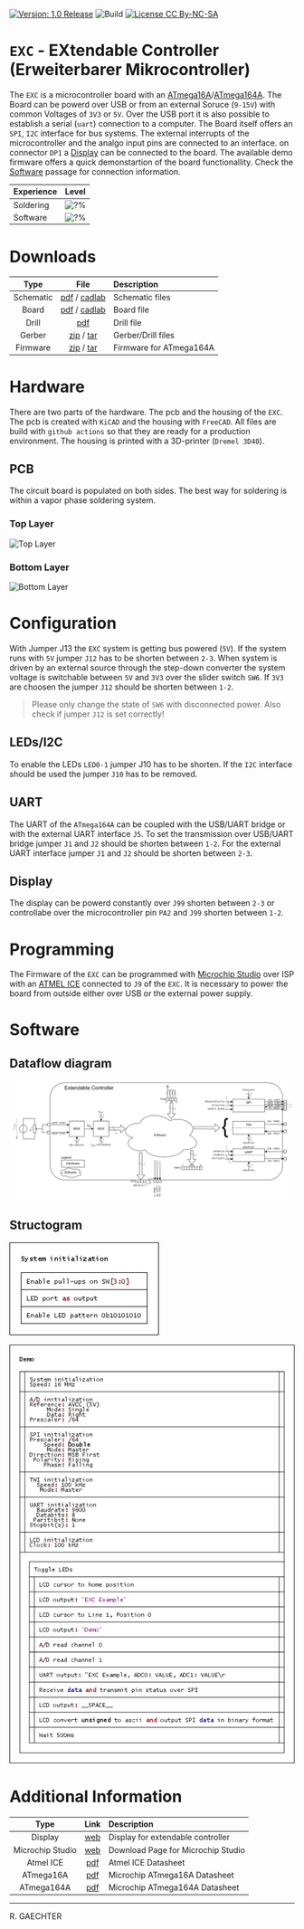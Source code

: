 [![Version: 1.0 Release](https://img.shields.io/badge/Version-1.0%20Release-green.svg)](https://github.com/0x007e/exc) ![Build](https://github.com/0x007e/exc/actions/workflows/build.yml/badge.svg?branch=main) [![License CC By-NC-SA](https://img.shields.io/badge/Hardware-CC--BY--NC--SA--4.0-lightgrey)](https://creativecommons.org/licenses/by-nc-sa/4.0/legalcode)

# `EXC` - EXtendable Controller (Erweiterbarer Mikrocontroller)

The `EXC` is a microcontroller board with an [ATmega16A](#additional-information)/[ATmega164A](#additional-information). The Board can be powerd over USB or from an external Soruce (`9-15V`) with common Voltages of `3V3` or `5V`. Over the USB port it is also possible to establish a serial (`uart`) connection to a computer. The Board itself offers an `SPI`, `I2C` interface for bus systems. The external interrupts of the microcontroller and the analgo input pins are connected to an interface. on connector `DP1` a [Display](#additional-information) can be connected to the board. The available demo firmware offers a quick demonstartion of the board functionallity. Check the [Software](#software) passage for connection information.

| Experience | Level |
|:------------|:-----:|
| Soldering   | ![?%](https://progress-bar.xyz/50?progress_color=00ff00&suffix=%20Low&width=120) |
| Software    | ![?%](https://progress-bar.xyz/25?progress_color=0000ff&suffix=%20Low&width=120) |

# Downloads

| Type      | File               | Description              |
|:---------:|:------------------:|:-------------------------|
| Schematic | [pdf](https://github.com/0x007E/exc/releases/latest/download/schematic.pdf) / [cadlab](https://cadlab.io/project/28573/main/files) | Schematic files |
| Board | [pdf](https://github.com/0x007E/exc/releases/latest/download/pcb.pdf) / [cadlab](https://cadlab.io/project/28573/main/files) | Board file |
| Drill | [pdf](https://github.com/0x007E/exc/releases/latest/download/drill.pdf) | Drill file |
| Gerber | [zip](https://github.com/0x007E/exc/releases/latest/download/kicad.zip) / [tar](https://github.com/0x007E/exc/releases/latest/download/kicad.tar.gz) | Gerber/Drill files |
| Firmware | [zip](https://github.com/0x007E/exc/releases/latest/download/firmware.zip) / [tar](https://github.com/0x007E/exc/releases/latest/download/firmware.tar.gz) | Firmware for ATmega164A |

# Hardware

There are two parts of the hardware. The pcb and the housing of the `EXC`. The pcb is created with `KiCAD` and the housing with `FreeCAD`. All files are build with `github actions` so that they are ready for a production environment. The housing is printed with a 3D-printer (`Dremel 3D40`).

## PCB

The circuit board is populated on both sides. The best way for soldering is within a vapor phase soldering system.

### Top Layer

![Top Layer](https://github.com/0x007E/exc/releases/latest/download/top.kicad.png)

### Bottom Layer

![Bottom Layer](https://github.com/0x007E/exc/releases/latest/download/bottom.kicad.png)

# Configuration

With Jumper J13 the `EXC` system is getting bus powered (`5V`). If the system runs with `5V` jumper `J12` has to be shorten between `2-3`. When system is driven by an external source through the step-down converter the system voltage is switchable between `5V` and `3V3` over the slider switch `SW6`. If `3V3` are choosen the jumper `J12` should be shorten between `1-2`.

> Please only change the state of `SW6` with disconnected power. Also check if jumper `J12` is set correctly!

## LEDs/I2C

To enable the LEDs `LED0-1` jumper J10 has to be shorten. If the `I2C` interface should be used the jumper `J10` has to be removed.

## UART

The UART of the `ATmega164A` can be coupled with the USB/UART bridge or with the external UART interface `J5`. To set the transmission over USB/UART bridge jumper `J1` and `J2` should be shorten between `1-2`. For the external UART interface jumper `J1` and `J2` should be shorten between `2-3`.

## Display

The display can be powerd constantly over `J99` shorten between `2-3` or controllabe over the microcontroller pin `PA2` and `J99` shorten between `1-2`.

# Programming

The Firmware of the `EXC` can be programmed with [Microchip Studio](#additional-information) over ISP with an [ATMEL ICE](#additional-information) connected to `J9` of the `EXC`. It is necessary to power the board from outside either over USB or the external power supply.

# Software

## Dataflow diagram

![Dataflow](./images/dataflow.png)

## Structogram

![Structogram](./images/structogram_systeminit.png)

![Structogram](./images/structogram.png)

# Additional Information

| Type       | Link               | Description              |
|:----------:|:------------------:|:-------------------------|
| Display | [web](https://at.rs-online.com/web/p/lcd-displays-monochrom/5326385) | Display for extendable controller |
| Microchip Studio | [web](https://www.microchip.com/en-us/tools-resources/develop/microchip-studio) | Download Page for Microchip Studio
| Atmel ICE | [pdf](https://ww1.microchip.com/downloads/en/DeviceDoc/Atmel-ICE_UserGuide.pdf) | Atmel ICE Datasheet |
| ATmega16A | [pdf](https://ww1.microchip.com/downloads/en/devicedoc/atmel-8154-8-bit-avr-atmega16a_datasheet.pdf) | Microchip ATmega16A Datasheet
| ATmega164A | [pdf](https://ww1.microchip.com/downloads/en/devicedoc/atmel-8272-8-bit-avr-microcontroller-atmega164a_pa-324a_pa-644a_pa-1284_p_datasheet.pdf) | Microchip ATmega164A Datasheet |

---

R. GAECHTER
